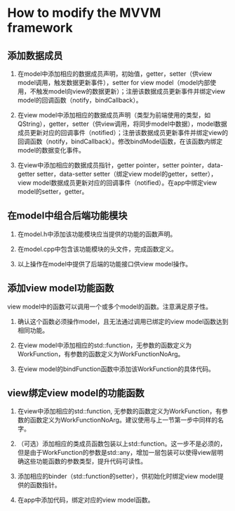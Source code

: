 # How to modify the MVVM framework

## 添加数据成员

1. 在model中添加相应的数据成员声明，初始值，getter，setter（供view model调用，触发数据更新事件），setter for view model（model内部使用，不触发model向view的数据更新）；注册该数据成员更新事件并绑定view model的回调函数（notify，bindCallback）。

2. 在view model中添加相应的数据成员声明（类型为前端使用的类型，如QString），getter，setter（供view调用，将同步model中数据），model数据成员更新对应的回调事件（notified）；注册该数据成员更新事件并绑定view的回调函数（notify，bindCallback）。修改bindModel函数，在该函数内绑定model的数据变化事件。

3. 在view中添加相应的数据成员指针，getter pointer，setter pointer，data-getter setter，data-setter setter（绑定view model的getter，setter），view model数据成员更新对应的回调事件（notified）。在app中绑定view model的setter，getter。

## 在model中组合后端功能模块

1. 在model.h中添加该功能模块应当提供的功能的函数声明。

2. 在model.cpp中包含该功能模块的头文件，完成函数定义。

3. 以上操作在model中提供了后端的功能接口供view model操作。

## 添加view model功能函数

view model中的函数可以调用一个或多个model的函数。注意满足原子性。

1. 确认这个函数必须操作model，且无法通过调用已绑定的view model函数达到相同功能。

2. 在view model中添加相应的std::function，无参数的函数定义为WorkFunction，有参数的函数定义为WorkFunctionNoArg。

3. 在view model的bindFunction函数中添加该WorkFunction的具体代码。

## view绑定view model的功能函数

1. 在view中添加相应的std::function, 无参数的函数定义为WorkFunction，有参数的函数定义为WorkFunctionNoArg。建议使用与上一节第一步中同样的名字。

2. （可选）添加相应的类成员函数包装以上std::function。这一步不是必须的，但是由于WorkFunction的参数是std::any，增加一层包装可以使得view层明确这些功能函数的参数类型，提升代码可读性。

3. 添加相应的binder（std::function的setter），供初始化时绑定view model提供的函数指针。

4. 在app中添加代码，绑定对应的view model函数。
